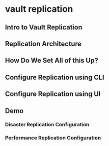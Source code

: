 # vault replication

## Intro to Vault Replication

## Replication Architecture

## How Do We Set All of this Up?

## Configure Replication using CLI

## Configure Replication using UI

## Demo

### Disaster Replication Configuration

### Performance Replication Configuration
